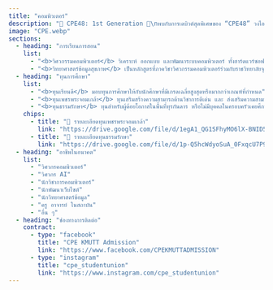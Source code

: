 ```yaml
---
title: "คอมพิวเตอร์"
description: "🌟 CPE48: 1st Generation 🌟\nพบกับการเดบิวต์สุดพิเศษของ “CPE48” วงไอดอลจากภาควิศวกรรมคอมพิวเตอร์ ที่จะพาน้อง ๆ มาจุดประกายฝัน กลางหมู่ดาว ✨ ในงาน KMUTT Engineering Open House 2025\n💫 ไม่ว่าน้องจะเป็นสายโค้ด สายเกม สายคิดวิเคราะห์ หรือแค่อยากตามหาเส้นทางในฝัน CPE48 พร้อมจะเป็นดาวดวงหนึ่งที่ช่วยส่องทางให้น้องเจอความฝันของตัวเอง!"
image: "CPE.webp"
sections:
  - heading: "การเรียนการสอน"
    list:
      - "<b>วิศวกรรมคอมพิวเตอร์</b> วิเคราะห์ ออกแบบ และพัฒนาระบบคอมพิวเตอร์ ทั้งฮาร์ดแวร์ซอฟต์แวร์ ฐานข้อมูล โปรแกรมประยุกต์ เครือข่ายคอมพิวเตอร์แบบทำนายข้อมูล โดยมุ่งเน้นการสร้าง นวัตกรรมที่แก้ปัญหาด้านธุรกิจ และสังคม รวมไปถึงการวิเคราะห์และพัฒนา การสื่อสารในระดับนานาชาติ"
      - "<b>วิทยาศาสตร์ข้อมูลสุขภาพ</b> เป็นหลักสูตรที่ภาควิชาวิศวกรรมคอมพิวเตอร์ร่วมกับราชวิทยาลัยจุฬาภรณ์ ผสมผสานองค์ความรู้ระหว่างวิทยาศาสตร์สุขภาพ และวิทยาศาสตร์ข้อมูลเข้าด้วยกัน โดยมุ่งผลิตนักวิทยาศาสตร์ข้อมูลสุขภาพ"
  - heading: "ทุนการศึกษา"
    list:
      - "<b>ทุนเรียนดี</b> มอบทุนการศึกษาให้กับนักศึกษาที่มีเกรดเฉลี่ยสูงสุดหรือมากกว่าเกณฑ์ที่กำหนด"
      - "<b>ทุนเพชรพระจอมเกล้า</b> ทุนเสริมสร้างความสามารถด้านวิชาการดีเด่น และ ส่งเสริมความสามารถเฉพาะด้าน แบ่งออกเป็น 4 ด้าน ได้แก่ ด้านกีฬา ด้านศิลปวัฒนธรรม ด้านความเป็นผู้นำ ด้านความคิดสร้างสรรค์และนวัตกรรม โดยจะได้รับ ค่าเล่าเรียนตามหลักสูตร ค่าอุปกรณ์แรกเข้าเหมาจ่าย 30,000 บาท ค่าครองชีพรายเดือน 4,000 บาท/เดือน"
      - "<b>ทุนธรรมรักษา</b> ทุนสำหรับผู้ด้อยโอกาสในพื้นที่ทุรกันดาร หรือไม่มีบุคคลในครอบครัวเคยศึกษาในระดับอุดมศึกษา โดยต้องพร้อมและยินดีที่จะช่วยเหลือ และสนับสนุนกิจกรรมของมหาวิทยาลัย ต้องเข้าร่วมและปฏิบัติกิจกรรมตามที่มหาวิทยาลัยกำหนด ต้องปฏิบัติกิจกรรมจิตอาสา อย่างน้อย 1 กิจกรรมในแต่ละภาคการศึกษา โดยจะได้รับ ค่าเล่าเรียนตามหลักสูตร ค่าอุปกรณ์การศึกษาเหมาจ่ายปีละ 10,000 บาท ค่าที่พักเดือนละ 1,500 บาท และค่าครองชีพรายเดือน 4,000 บาท/เดือน และมีสิทธิ์ได้พักหอพักใน มจธ."
    chips:
      - title: "📄 รายละเอียดทุนเพชรพระจอมเกล้า"
        link: "https://drive.google.com/file/d/1egA1_QG1SFhyMO6lX-BNID5oK5tFkDkN/view?usp=sharing"
      - title: "📄 รายละเอียดทุนธรรมรักษา"
        link: "https://drive.google.com/file/d/1p-Q5hcWdyoSuA_0FxqcU7P9isiCcdSy3/view?usp=sharing"
  - heading: "อาชีพในอนาคต"
    list:
      - "วิศวกรคอมพิวเตอร์"
      - "วิศวกร AI"
      - "นักวิชาการคอมพิวเตอร์"
      - "นักพัฒนาเว็บไซต์"
      - "นักวิทยาศาสตร์ข้อมูล"
      - "ครู อาจารย์ ในสถาบัน"
      - "อื่น ๆ"
  - heading: "ช่องทางการติดต่อ"
    contract:
      - type: "facebook"
        title: "CPE KMUTT Admission"
        link: "https://www.facebook.com/CPEKMUTTADMISSION"
      - type: "instagram"
        title: "cpe_studentunion"
        link: "https://www.instagram.com/cpe_studentunion"
---
```

